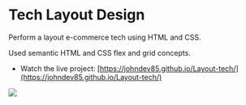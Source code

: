 # Tech Layout Design

Perform a layout e-commerce tech using HTML and CSS.

Used semantic HTML and CSS flex and grid concepts.

- Watch the live project: [https://johndev85.github.io/Layout-tech/](https://johndev85.github.io/Layout-tech/)

![](https://repository-images.githubusercontent.com/274507091/1532cb80-b56b-11ea-9027-ccc225ed496d)
